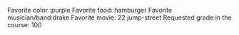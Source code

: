 Favorite color :purple 
Favorite food: hamburger
Favorite musician/band:drake 
Favorite movie: 22 jump-street
Requested grade in the course: 100
 
